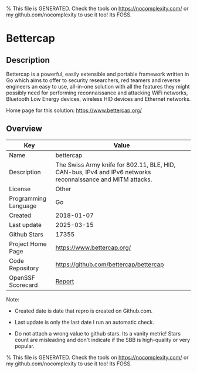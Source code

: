 
% This file is GENERATED. Check the tools on https://nocomplexity.com/ or my github.com/nocomplexity to use it too! Its FOSS. 

# Bettercap

## Description 

Bettercap is a powerful, easily extensible and portable framework written in Go which aims to offer to security researchers, red teamers and reverse engineers an easy to use, all-in-one solution with all the features they might possibly need for performing reconnaissance and attacking WiFi networks, Bluetooth Low Energy devices, wireless HID devices and Ethernet networks.

Home page for this solution: https://www.bettercap.org/ 

## Overview 

| Key | Value |
| --- | --- |
| Name | bettercap |
| Description | The Swiss Army knife for 802.11, BLE, HID, CAN-bus, IPv4 and IPv6 networks reconnaissance and MITM attacks. |
| License | Other |
| Programming Language | Go |
| Created | 2018-01-07 |
| Last update | 2025-03-15 |
| Github Stars | 17355 |
| Project Home Page | https://www.bettercap.org/ |
| Code Repository | https://github.com/bettercap/bettercap |
| OpenSSF Scorecard | [Report](https://securityscorecards.dev/viewer/?uri=github.com/bettercap/bettercap) |

Note:
 - Created date is date that repro is created on Github.com. 

- Last update is only the last date I run an automatic check. 

- Do not attach a wrong value to github stars. Its a vanity metric! Stars count are misleading and 
don't indicate if the SBB is high-quality or very popular.

% This file is GENERATED. Check the tools on https://nocomplexity.com/ or my github.com/nocomplexity to use it too! Its FOSS. 

